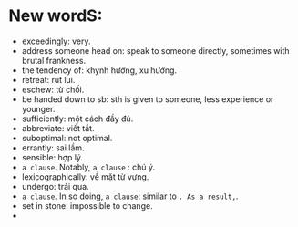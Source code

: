 # New wordS:
* exceedingly: very.
* address someone head on: speak to someone directly, sometimes with brutal frankness.
* the tendency of: khynh hướng, xu hướng.
* retreat: rút lui.
* eschew: từ chối.
* be handed down to sb: sth is given to someone, less experience or younger.
* sufficiently: một cách đầy đủ.
* abbreviate: viết tắt.
* suboptimal: not optimal.
* errantly: sai lầm.
* sensible: hợp lý.
* `a clause`. Notably, `a clause` : chú ý.
* lexicographically: về mặt từ vựng.
* undergo: trải qua.
* `a clause`. In so doing, `a clause`: similar to `. As a result,`.
* set in stone: impossible to change.
* 